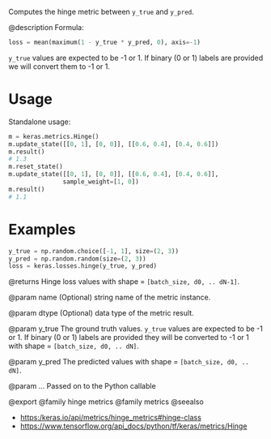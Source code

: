 Computes the hinge metric between `y_true` and `y_pred`.

@description
Formula:

```python
loss = mean(maximum(1 - y_true * y_pred, 0), axis=-1)
```

`y_true` values are expected to be -1 or 1. If binary (0 or 1) labels are
provided we will convert them to -1 or 1.

# Usage
Standalone usage:

```python
m = keras.metrics.Hinge()
m.update_state([[0, 1], [0, 0]], [[0.6, 0.4], [0.4, 0.6]])
m.result()
# 1.3
m.reset_state()
m.update_state([[0, 1], [0, 0]], [[0.6, 0.4], [0.4, 0.6]],
               sample_weight=[1, 0])
m.result()
# 1.1
```

# Examples
```python
y_true = np.random.choice([-1, 1], size=(2, 3))
y_pred = np.random.random(size=(2, 3))
loss = keras.losses.hinge(y_true, y_pred)
```

@returns
Hinge loss values with shape = `[batch_size, d0, .. dN-1]`.

@param name
(Optional) string name of the metric instance.

@param dtype
(Optional) data type of the metric result.

@param y_true
The ground truth values. `y_true` values are expected to be -1
or 1. If binary (0 or 1) labels are provided they will be converted
to -1 or 1 with shape = `[batch_size, d0, .. dN]`.

@param y_pred
The predicted values with shape = `[batch_size, d0, .. dN]`.

@param ...
Passed on to the Python callable

@export
@family hinge metrics
@family metrics
@seealso
+ <https:/keras.io/api/metrics/hinge_metrics#hinge-class>
+ <https://www.tensorflow.org/api_docs/python/tf/keras/metrics/Hinge>
